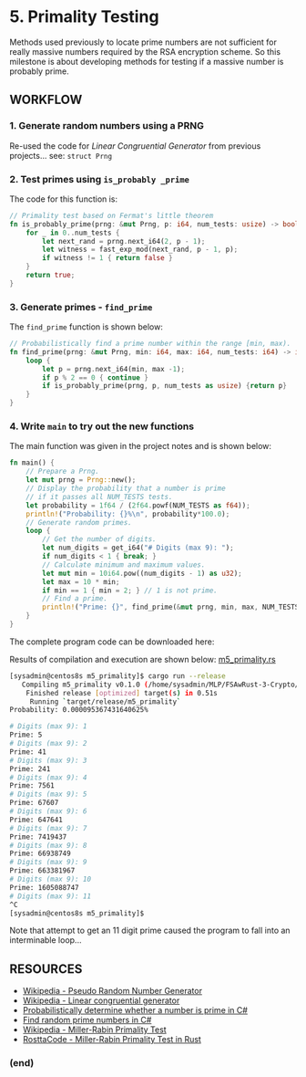 # 5. Primality Testing
Methods used previously to locate prime numbers are not sufficient for really massive numbers required by the RSA encryption scheme. So this milestone is about developing methods for testing if a massive number is probably prime.
## WORKFLOW
### 1. Generate random numbers using a PRNG
Re-used the code for *Linear Congruential Generator* from previous projects... see: `struct Prng`
### 2. Test primes using `is_probably _prime`
The code for this function is:
``` rust
// Primality test based on Fermat's little theorem
fn is_probably_prime(prng: &mut Prng, p: i64, num_tests: usize) -> bool {
	for _ in 0..num_tests {
		let next_rand = prng.next_i64(2, p - 1);
		let witness = fast_exp_mod(next_rand, p - 1, p);
		if witness != 1 { return false }
	}
	return true;
}
```
### 3. Generate primes - `find_prime`
The `find_prime` function is shown below:
``` rust
// Probabilistically find a prime number within the range [min, max).
fn find_prime(prng: &mut Prng, min: i64, max: i64, num_tests: i64) -> i64 {
    loop {
		let p = prng.next_i64(min, max -1);
		if p % 2 == 0 { continue }
		if is_probably_prime(prng, p, num_tests as usize) {return p}
	}
}
```
### 4. Write `main` to try out the new functions
The main function was given in the project notes and is shown below:
``` rust
fn main() {
    // Prepare a Prng.
    let mut prng = Prng::new();
    // Display the probability that a number is prime
    // if it passes all NUM_TESTS tests.
    let probability = 1f64 / (2f64.powf(NUM_TESTS as f64));
    println!("Probability: {}%\n", probability*100.0);
    // Generate random primes.
    loop {
        // Get the number of digits.
        let num_digits = get_i64("# Digits (max 9): ");
        if num_digits < 1 { break; }
        // Calculate minimum and maximum values.
        let mut min = 10i64.pow((num_digits - 1) as u32);
        let max = 10 * min;
        if min == 1 { min = 2; } // 1 is not prime.
        // Find a prime.
        println!("Prime: {}", find_prime(&mut prng, min, max, NUM_TESTS));
    }
}
```

The complete program code can be downloaded here: 

Results of compilation and execution are shown below: [m5_primality.rs](m5_primality.rs.md)
``` bash
[sysadmin@centos8s m5_primality]$ cargo run --release
   Compiling m5_primality v0.1.0 (/home/sysadmin/MLP/FSAwRust-3-Crypto/m5_primality)
    Finished release [optimized] target(s) in 0.51s
     Running `target/release/m5_primality`
Probability: 0.000095367431640625%

# Digits (max 9): 1
Prime: 5
# Digits (max 9): 2
Prime: 41
# Digits (max 9): 3
Prime: 241
# Digits (max 9): 4
Prime: 7561
# Digits (max 9): 5
Prime: 67607
# Digits (max 9): 6
Prime: 647641
# Digits (max 9): 7
Prime: 7419437
# Digits (max 9): 8
Prime: 66938749
# Digits (max 9): 9
Prime: 663381967
# Digits (max 9): 10
Prime: 1605088747
# Digits (max 9): 11
^C
[sysadmin@centos8s m5_primality]$ 
```
Note that attempt to get an 11 digit prime caused the program to fall into an interminable loop...

## RESOURCES
* [Wikipedia - Pseudo Random Number Generator](https://en.wikipedia.org/wiki/Pseudorandom_number_generator)
* [Wikipedia - Linear congruential generator](https://en.wikipedia.org/wiki/Linear_congruential_generator)
* [Probabilistically determine whether a number is prime in C#](http://csharphelper.com/howtos/howto_check_primality.html)
* [Find random prime numbers in C#](http://csharphelper.com/howtos/howto_find_primes.html)
* [Wikipedia - Miller-Rabin Primality Test](https://en.wikipedia.org/wiki/Miller%E2%80%93Rabin_primality_test)
* [RosttaCode - Miller-Rabin Primality Test in Rust](https://rosettacode.org/wiki/Miller%E2%80%93Rabin_primality_test#Rust)


### (end)
